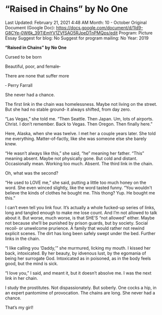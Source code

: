 # “Raised in Chains” by No One

Last Updated: February 21, 2021 4:48 AM
Month: 10 - October
Original Document (Google Doc): https://docs.google.com/document/d/1Id9-G8CYe-0W6k_39TiEmYV1ZVfSAO5RJpeDTnPMQps/edit
Program: Picture Essay
Suggest for blog: No
Suggest for program mailing: No
Year: 2019

**“Raised in Chains” by No One**

Cursed to be born

Beautiful, poor, and female‑

There are none that suffer more

‑ Perry Farrall

She never had a chance.

The first link in the chain was homelessness. Maybe not living on the street. But she had no stable ground‑ it always shifted, from day zero.

“Las Vegas,” she told me. “Then Seattle. Then Japan. Um, lots of airports. Christ. I don’t remember. Back to Vegas. Then Oregon. Then finally here.”

Here, Alaska, when she was twelve. I met her a couple years later. She told me everything. Matter-of-factly, like she was someone else she barely knew.

“He wasn’t always like this,” she said, “he” meaning her father. “This” meaning absent. Maybe not physically gone. But cold and distant. Occasionally mean. Working too much. Absent. The third link in the chain.

Oh, what was the second?

“He used to LOVE me,” she said, putting a little too much honey on the word. She even winced slightly, like the word tasted funny. “You wouldn't believe the kinds of clothes he bought me. This thong? Yup. He bought me this.”

I can’t even tell you link four. It’s actually a whole fucked-up series of links, long and tangled enough to make me lose count. And I’m not allowed to talk about it. But worse, much worse, is that SHE’S “not allowed” either. Maybe not because she’ll be punished by prison guards, but by society. Social recoil‑ or unwelcome prurience. A family that would rather not rewind explicit scenes. The dirt has long been safely swept under the bed. Further links in the chain.

“I like calling you ‘Daddy,’” she murmured, licking my mouth. I kissed her back, intoxicated. By her beauty, by idvenous lust, by the egomania of being her surrogate God. Intoxicated as in poisoned, as in the body feels good, but the mind is sick.

“I love you,” I said, and meant it, but it doesn’t absolve me. I was the next link in her chain.

I study the prostitutes. Not dispassionately. But soberly. One cocks a hip, in an expert pantomime of provocation. The chains are long. She never had a chance.

That’s my girl!
